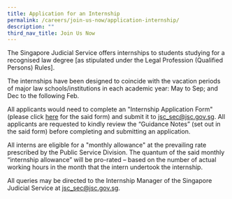 ```yaml
---
title: Application for an Internship
permalink: /careers/join-us-now/application-internship/
description: ""
third_nav_title: Join Us Now
---
```

The Singapore Judicial Service offers internships to students studying for a recognised law degree [as stipulated under the Legal Profession (Qualified Persons) Rules].

The internships have been designed to coincide with the vacation periods of major law schools/institutions in each academic year: May to Sep; and Dec to the following Feb.

All applicants would need to complete an "Internship Application Form" (please click [here](https://go.gov.sg/judicialinternshipapplicationform) for the said form) and submit it to [jsc_sec@jsc.gov.sg](mailto:jsc_sec@jsc.gov.sg).  All applicants are requested to kindly review the “Guidance Notes” (set out in the said form) before completing and submitting an application. 

All interns are eligible for a "monthly allowance" at the prevailing rate prescribed by the Public Service Division. The quantum of the said monthly “internship allowance” will be pro-rated – based on the number of actual working hours in the month that the intern undertook the internship. 

All queries may be directed to the Internship Manager of the Singapore Judicial Service at [jsc_sec@jsc.gov.sg](mailto:jsc_sec@jsc.gov.sg).